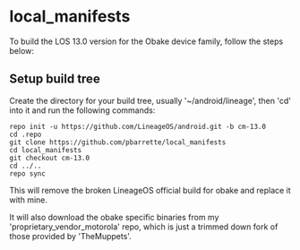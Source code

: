 # local_manifests

To build the LOS 13.0 version for the Obake device family,
follow the steps below:

## Setup build tree
Create the directory for your build tree, usually '~/android/lineage',
then 'cd' into it and run the following commands:
```Shell session
repo init -u https://github.com/LineageOS/android.git -b cm-13.0
cd .repo
git clone https://github.com/pbarrette/local_manifests
cd local_manifests
git checkout cm-13.0
cd ../..
repo sync
```

This will remove the broken LineageOS official build for obake and
replace it with mine.

It will also download the obake specific binaries from my
'proprietary_vendor_motorola' repo, which is just a trimmed down
fork of those provided by 'TheMuppets'.